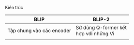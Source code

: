 Kiến trúc 

| BLIP                      | BLIP-2                                   |
| ------------------------- | ---------------------------------------- |
| Tập chung vào các encoder | Sử dùng Q-former kết<br>hợp với những Vi |
|                           |                                          |
